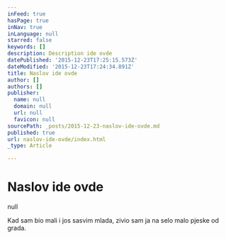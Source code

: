 ```yaml
---
inFeed: true
hasPage: true
inNav: true
inLanguage: null
starred: false
keywords: []
description: Description ide ovde
datePublished: '2015-12-23T17:25:15.573Z'
dateModified: '2015-12-23T17:24:34.891Z'
title: Naslov ide ovde
author: []
authors: []
publisher:
  name: null
  domain: null
  url: null
  favicon: null
sourcePath: _posts/2015-12-23-naslov-ide-ovde.md
published: true
url: naslov-ide-ovde/index.html
_type: Article

---
```

# Naslov ide ovde
null

Kad sam bio mali i jos sasvim mlada, zivio sam ja na selo malo pjeske od grada.